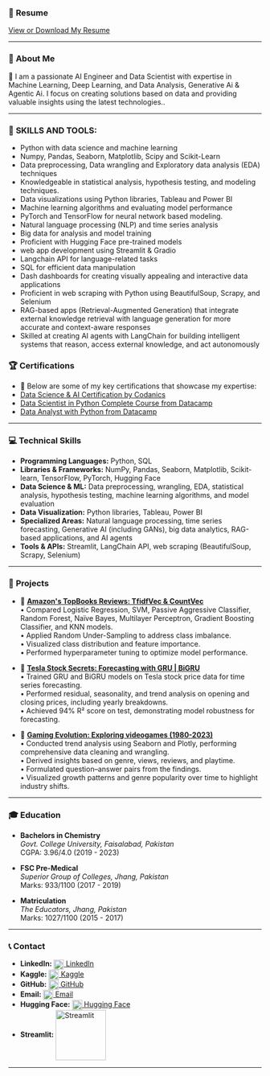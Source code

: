 ### 📄 **Resume**  
[View or Download My Resume](https://drive.google.com/file/d/1MRLHOJ9xxfEBxN-edHYHrRVf2FfqFgsq/view?usp=sharing)

---

### 🌟 **About Me**
🎯 I am a passionate AI Engineer and Data Scientist with expertise in Machine Learning, Deep Learning, and Data Analysis, Generative Ai & Agentic Ai. I focus on creating solutions based on data and providing valuable insights using the latest technologies..

---

### 🌟 **SKILLS AND TOOLS:** 
 
- Python with data science and machine learning 
- Numpy, Pandas, Seaborn, Matplotlib, Scipy and Scikit-Learn 
- Data preprocessing, Data wrangling and Exploratory data analysis (EDA) techniques 
- Knowledgeable in statistical analysis, hypothesis testing, and modeling techniques. 
- Data visualizations using Python libraries, Tableau and Power BI 
- Machine learning algorithms and evaluating model performance 
- PyTorch and TensorFlow for neural network based modeling. 
- Natural language processing (NLP) and time series analysis
- Big data for analysis and model training
- Proficient with Hugging Face pre-trained models
- web app development using Streamlit & Gradio
- Langchain API for language-related tasks
- SQL for efficient data manipulation
- Dash dashboards for creating visually appealing and interactive data applications
- Proficient in web scraping with Python using BeautifulSoup, Scrapy, and Selenium
- RAG-based apps (Retrieval-Augmented Generation) that integrate external knowledge retrieval with language generation for more accurate and context-aware responses
- Skilled at creating AI agents with LangChain for building intelligent systems that reason, access external knowledge, and act autonomously

### 🏆 **Certifications**
- 📜 Below are some of my key certifications that showcase my expertise:
- [Data Science & AI Certification by Codanics](https://codanics.com/)  
- [Data Scientist in Python Complete Course from Datacamp](https://www.datacamp.com/statement-of-accomplishment/track/a02deb177987e28bfa0c3f4796dfc4360ed36769?raw=1)  
- [Data Analyst with Python from Datacamp](https://www.datacamp.com/statement-of-accomplishment/track/f7a2c96040dd478e9a8d91fe0845dbfbbb193f66?raw=1)  

---

### 💻 **Technical Skills**
- **Programming Languages:** Python, SQL
- **Libraries & Frameworks:** NumPy, Pandas, Seaborn, Matplotlib, Scikit-learn, TensorFlow, PyTorch, Hugging Face  
- **Data Science & ML:** Data preprocessing, wrangling, EDA, statistical analysis, hypothesis testing, machine learning algorithms, and model evaluation  
- **Data Visualization:** Python libraries, Tableau, Power BI  
- **Specialized Areas:** Natural language processing, time series forecasting, Generative AI (including GANs), big data analytics, RAG-based applications, and AI agents 
- **Tools & APIs:** Streamlit, LangChain API, web scraping (BeautifulSoup, Scrapy, Selenium)  

---

### 📂 **Projects**
- 📘 **[Amazon's TopBooks Reviews: TfidfVec & CountVec](https://www.kaggle.com/code/marianadeem755/amazon-s-topbooks-reviews-tfidfvec-countvec)**  
• Compared Logistic Regression, SVM, Passive Aggressive Classifier, Random Forest, Naïve Bayes, Multilayer Perceptron, Gradient Boosting Classifier, and KNN models.  
• Applied Random Under-Sampling to address class imbalance.  
• Visualized class distribution and feature importance.  
• Performed hyperparameter tuning to optimize model performance.  

- 📘 **[Tesla Stock Secrets: Forecasting with GRU | BiGRU](https://www.kaggle.com/code/marianadeem755/tesla-stock-secrets-forecasting-with-gru-bigru)**  
• Trained GRU and BiGRU models on Tesla stock price data for time series forecasting.  
• Performed residual, seasonality, and trend analysis on opening and closing prices, including yearly breakdowns.   
• Achieved 94% R² score on test, demonstrating model robustness for forecasting. 

- 📘 **[Gaming Evolution: Exploring videogames (1980-2023)](https://www.kaggle.com/code/marianadeem755/gaming-evolution-exploring-vediogames-1980-2023)**  
• Conducted trend analysis using Seaborn and Plotly, performing comprehensive data cleaning and wrangling.  
• Derived insights based on genre, views, reviews, and playtime.  
• Formulated question–answer pairs from the findings.  
• Visualized growth patterns and genre popularity over time to highlight industry shifts.    

---

### 🎓 **Education**

- **Bachelors in Chemistry**  
  *Govt. College University, Faisalabad, Pakistan*  
  CGPA: 3.96/4.0  (2019 - 2023) 

- **FSC Pre-Medical**  
  *Superior Group of Colleges, Jhang, Pakistan*  
  Marks: 933/1100  (2017 - 2019) 

- **Matriculation**  
  *The Educators, Jhang, Pakistan*  
  Marks: 1027/1100 (2015 - 2017)  
---
### 📞 **Contact** 
- **LinkedIn:** [<img src="https://cdn-icons-png.flaticon.com/512/174/174857.png" alt="LinkedIn" width="20" style="vertical-align: middle;"/> LinkedIn](https://www.linkedin.com/in/maria-nadeem-4994122aa/)  
- **Kaggle:** [<img src="https://www.vectorlogo.zone/logos/kaggle/kaggle-icon.svg" alt="Kaggle" width="20" style="vertical-align: middle;"/> Kaggle](https://www.kaggle.com/marianadeem755)  
- **GitHub:** [<img src="https://github.githubassets.com/images/modules/logos_page/GitHub-Mark.png" alt="GitHub" width="20" style="vertical-align: middle;"/> GitHub](https://github.com/marianadeem755)  
- **Email:** [<img src="https://cdn-icons-png.flaticon.com/512/732/732200.png" alt="Email" width="20" style="vertical-align: middle;"/> Email](mailto:marianadeem755@gmail.com)  
- **Hugging Face:** [<img src="https://huggingface.co/front/assets/huggingface_logo-noborder.svg" alt="Hugging Face" width="20" style="vertical-align: middle;"/> Hugging Face](https://huggingface.co/maria355)  
- **Streamlit:** [<img src="https://streamlit.io/images/brand/streamlit-logo-primary-colormark-darktext.svg" alt="Streamlit" width="100" style="vertical-align: middle;"/>](https://share.streamlit.io/user/marianadeem755)
---

